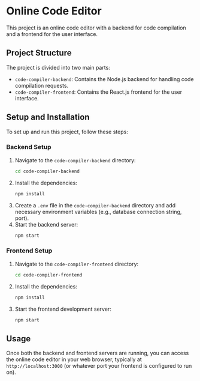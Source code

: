 # Online Code Editor

This project is an online code editor with a backend for code compilation and a frontend for the user interface.

## Project Structure

The project is divided into two main parts:

- `code-compiler-backend`: Contains the Node.js backend for handling code compilation requests.
- `code-compiler-frontend`: Contains the React.js frontend for the user interface.

## Setup and Installation

To set up and run this project, follow these steps:

### Backend Setup

1. Navigate to the `code-compiler-backend` directory:
   ```bash
   cd code-compiler-backend
   ```
2. Install the dependencies:
   ```bash
   npm install
   ```
3. Create a `.env` file in the `code-compiler-backend` directory and add necessary environment variables (e.g., database connection string, port).
4. Start the backend server:
   ```bash
   npm start
   ```

### Frontend Setup

1. Navigate to the `code-compiler-frontend` directory:
   ```bash
   cd code-compiler-frontend
   ```
2. Install the dependencies:
   ```bash
   npm install
   ```
3. Start the frontend development server:
   ```bash
   npm start
   ```

## Usage

Once both the backend and frontend servers are running, you can access the online code editor in your web browser, typically at `http://localhost:3000` (or whatever port your frontend is configured to run on).